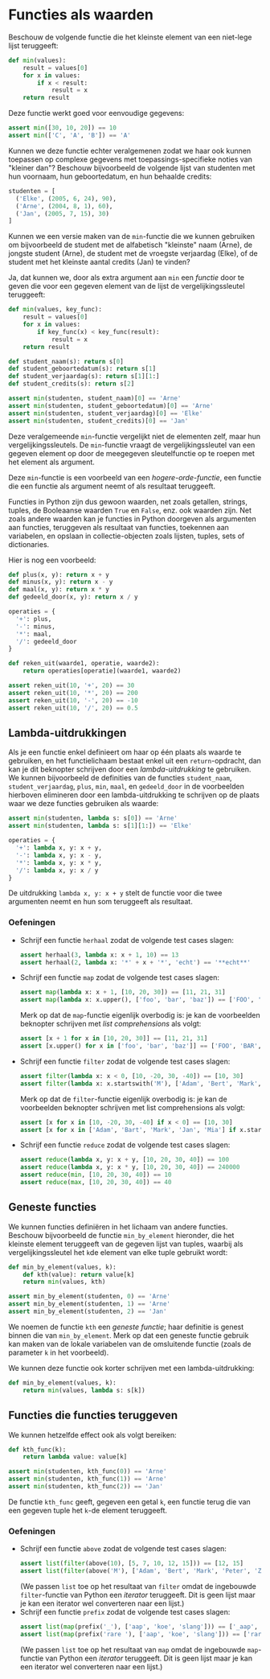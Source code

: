 # Functies als waarden

Beschouw de volgende functie die het kleinste element van een niet-lege lijst teruggeeft:

```python
def min(values):
    result = values[0]
    for x in values:
        if x < result:
            result = x
    return result
```

Deze functie werkt goed voor eenvoudige gegevens:
```python
assert min([30, 10, 20]) == 10
assert min(['C', 'A', 'B']) == 'A'
```
Kunnen we deze functie echter veralgemenen zodat we haar ook kunnen toepassen op complexe gegevens met toepassings-specifieke noties van "kleiner dan"? Beschouw bijvoorbeeld de volgende lijst van studenten met hun voornaam, hun geboortedatum, en hun behaalde credits:
```python
studenten = [
  ('Elke', (2005, 6, 24), 90),
  ('Arne', (2004, 8, 1), 60),
  ('Jan', (2005, 7, 15), 30)
]
```
Kunnen we een versie maken van de `min`-functie die we kunnen gebruiken om bijvoorbeeld de student met de alfabetisch "kleinste" naam (Arne), de jongste student (Arne), de student met de vroegste verjaardag (Elke), of de student met het kleinste aantal credits (Jan) te vinden?

Ja, dat kunnen we, door als extra argument aan `min` een *functie* door te geven die voor een gegeven element van de lijst de vergelijkingssleutel teruggeeft:

```python
def min(values, key_func):
    result = values[0]
    for x in values:
        if key_func(x) < key_func(result):
            result = x
    return result

def student_naam(s): return s[0]
def student_geboortedatum(s): return s[1]
def student_verjaardag(s): return s[1][1:]
def student_credits(s): return s[2]

assert min(studenten, student_naam)[0] == 'Arne'
assert min(studenten, student_geboortedatum)[0] == 'Arne'
assert min(studenten, student_verjaardag)[0] == 'Elke'
assert min(studenten, student_credits)[0] == 'Jan'
```
Deze veralgemeende `min`-functie vergelijkt niet de elementen zelf, maar hun vergelijkingssleutels. De `min`-functie vraagt de vergelijkingssleutel van een gegeven element op door de meegegeven sleutelfunctie op te roepen met het element als argument.

Deze `min`-functie is een voorbeeld van een *hogere-orde-functie*, een functie die een functie als argument neemt of als resultaat teruggeeft.

Functies in Python zijn dus gewoon waarden, net zoals getallen, strings, tuples, de Booleaanse waarden `True` en `False`, enz. ook waarden zijn. Net zoals andere waarden kan je functies in Python doorgeven als argumenten aan functies, teruggeven als resultaat van functies, toekennen aan variabelen, en opslaan in collectie-objecten zoals lijsten, tuples, sets of dictionaries.

Hier is nog een voorbeeld:
```python
def plus(x, y): return x + y
def minus(x, y): return x - y
def maal(x, y): return x * y
def gedeeld_door(x, y): return x / y

operaties = {
  '+': plus,
  '-': minus,
  '*': maal,
  '/': gedeeld_door
}

def reken_uit(waarde1, operatie, waarde2):
    return operaties[operatie](waarde1, waarde2)

assert reken_uit(10, '+', 20) == 30
assert reken_uit(10, '*', 20) == 200
assert reken_uit(10, '-', 20) == -10
assert reken_uit(10, '/', 20) == 0.5
```

## Lambda-uitdrukkingen

Als je een functie enkel definieert om haar op één plaats als waarde te gebruiken, en het functielichaam bestaat enkel uit een `return`-opdracht, dan kan je dit beknopter schrijven door een *lambda-uitdrukking* te gebruiken. We kunnen bijvoorbeeld de definities van de functies `student_naam`, `student_verjaardag`, `plus`, `min`, `maal`, en `gedeeld_door` in de voorbeelden hierboven elimineren door een lambda-uitdrukking te schrijven op de plaats waar we deze functies gebruiken als waarde:

```python
assert min(studenten, lambda s: s[0]) == 'Arne'
assert min(studenten, lambda s: s[1][1:]) == 'Elke'

operaties = {
  '+': lambda x, y: x + y,
  '-': lambda x, y: x - y,
  '*': lambda x, y: x * y,
  '/': lambda x, y: x / y
}
```

De uitdrukking `lambda x, y: x + y` stelt de functie voor die twee argumenten neemt en hun som teruggeeft als resultaat.

### Oefeningen

- Schrijf een functie `herhaal` zodat de volgende test cases slagen:
  ```python
  assert herhaal(3, lambda x: x + 1, 10) == 13
  assert herhaal(2, lambda x: '*' + x + '*', 'echt') == '**echt**'
  ```
- Schrijf een functie `map` zodat de volgende test cases slagen:
  ```python
  assert map(lambda x: x + 1, [10, 20, 30]) == [11, 21, 31]
  assert map(lambda x: x.upper(), ['foo', 'bar', 'baz']) == ['FOO', 'BAR', 'BAZ']
  ```
  Merk op dat de `map`-functie eigenlijk overbodig is: je kan de voorbeelden beknopter schrijven met *list comprehensions* als volgt:
  ```python
  assert [x + 1 for x in [10, 20, 30]] == [11, 21, 31]
  assert [x.upper() for x in ['foo', 'bar', 'baz']] == ['FOO', 'BAR', 'BAZ']
  ```
- Schrijf een functie `filter` zodat de volgende test cases slagen:
  ```python
  assert filter(lambda x: x < 0, [10, -20, 30, -40]) == [10, 30]
  assert filter(lambda x: x.startswith('M'), ['Adam', 'Bert', 'Mark', 'Jan', 'Mia']) == ['Mark', 'Mia']
  ```
  Merk op dat de `filter`-functie eigenlijk overbodig is: je kan de voorbeelden beknopter schrijven met list comprehensions als volgt:
  ```python
  assert [x for x in [10, -20, 30, -40] if x < 0] == [10, 30]
  assert [x for x in ['Adam', 'Bart', 'Mark', 'Jan', 'Mia'] if x.startswith('M')] == ['Mark', 'Mia']
  ```
- Schrijf een functie `reduce` zodat de volgende test cases slagen:
  ```python
  assert reduce(lambda x, y: x + y, [10, 20, 30, 40]) == 100
  assert reduce(lambda x, y: x * y, [10, 20, 30, 40]) == 240000
  assert reduce(min, [10, 20, 30, 40]) == 10
  assert reduce(max, [10, 20, 30, 40]) == 40
  ```

## Geneste functies

We kunnen functies definiëren in het lichaam van andere functies. Beschouw bijvoorbeeld de functie `min_by_element` hieronder, die het kleinste element teruggeeft van de gegeven lijst van tuples, waarbij als vergelijkingssleutel het `k`de element van elke tuple gebruikt wordt:
```python
def min_by_element(values, k):
    def kth(value): return value[k]
    return min(values, kth)

assert min_by_element(studenten, 0) == 'Arne'
assert min_by_element(studenten, 1) == 'Arne'
assert min_by_element(studenten, 2) == 'Jan'
```
We noemen de functie `kth` een *geneste functie*; haar definitie is genest binnen die van `min_by_element`. Merk op dat een geneste functie gebruik kan maken van de lokale variabelen van de omsluitende functie (zoals de parameter `k` in het voorbeeld).

We kunnen deze functie ook korter schrijven met een lambda-uitdrukking:
```python
def min_by_element(values, k):
    return min(values, lambda s: s[k])
```

## Functies die functies teruggeven

We kunnen hetzelfde effect ook als volgt bereiken:
```python
def kth_func(k):
    return lambda value: value[k]

assert min(studenten, kth_func(0)) == 'Arne'
assert min(studenten, kth_func(1)) == 'Arne'
assert min(studenten, kth_func(2)) == 'Jan'
```
De functie `kth_func` geeft, gegeven een getal `k`, een functie terug die van een gegeven tuple het `k`-de element teruggeeft.

### Oefeningen

- Schrijf een functie `above` zodat de volgende test cases slagen:
  ```python
  assert list(filter(above(10), [5, 7, 10, 12, 15])) == [12, 15]
  assert list(filter(above('M'), ['Adam', 'Bert', 'Mark', 'Peter', 'Zidan'])) == ['Mark', 'Peter', 'Zidan']
  ```
  (We passen `list` toe op het resultaat van `filter` omdat de ingebouwde `filter`-functie van Python een *iterator* teruggeeft. Dit is geen lijst maar je kan een iterator wel converteren naar een lijst.)
- Schrijf een functie `prefix` zodat de volgende test cases slagen:
  ```python
  assert list(map(prefix('_'), ['aap', 'koe', 'slang'])) == ['_aap', '_koe', '_slang']
  assert list(map(prefix('rare '), ['aap', 'koe', 'slang'])) == ['rare aap', 'rare koe', 'rare slang']
  ```
  (We passen `list` toe op het resultaat van `map` omdat de ingebouwde `map`-functie van Python een *iterator* teruggeeft. Dit is geen lijst maar je kan een iterator wel converteren naar een lijst.)
